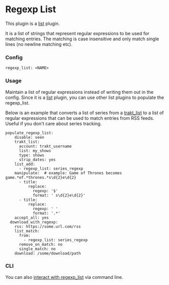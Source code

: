 # Regexp List
This plugin is a [list](/Plugins/List) plugin.

It is a list of strings that represent regular expressions to be used for matching entries. The matching is case insensitive and only match single lines (no newline matching etc).

### Config
```
regexp_list: <NAME>
```

### Usage
Maintain a list of regular expressions instead of writing them out in the config. Since it is a [list](/Plugins/List) plugin, you can use other list plugins to populate the regexp_list.

Below is an example that converts a list of series from a [trakt_list](/Plugins/List/trakt_list) to a list of regular expressions that can be used to match entries from RSS feeds. Useful if you don't care about series tracking.

```
populate_regexp_list:
    disable: seen
    trakt_list:
      account: trakt_username
      list: my_shows
      type: shows
      strip_dates: yes
    list_add:
      - regexp_list: series_regexp
    manipulate:  # example: Game of Thrones becomes game.*of.*thrones.*s\d{2}e\d{2}
      - title:
          replace:
            regexp: '$'
            format: ' s\d{2}e\d{2}'
      - title:
          replace:
            regexp: ' '
            format: '.*'
    accept_all: yes
  download_with_regexp:
    rss: https://some.url.com/rss
    list_match:
      from:
        - regexp_list: series_regexp
      remove_on_match: no
      single_match: no
    download: /some/download/path
```
### CLI
You can also [interact with regexp_list](/CLI/regexp-list) via command line.